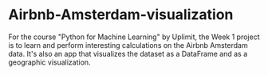 # Airbnb-Amsterdam-visualization
For the course "Python for Machine Learning" by Uplimit, the Week 1 project is to learn and perform interesting calculations on the Airbnb Amsterdam data. It's also an app that visualizes the dataset as a DataFrame and as a geographic visualization.
